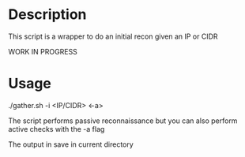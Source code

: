 # Description
This script is a wrapper to do an initial recon given an IP or CIDR 

WORK IN PROGRESS

# Usage
./gather.sh -i <IP/CIDR> <-a>

The script performs passive reconnaissance but you can also perform active checks with the -a flag

The output in save in current directory
